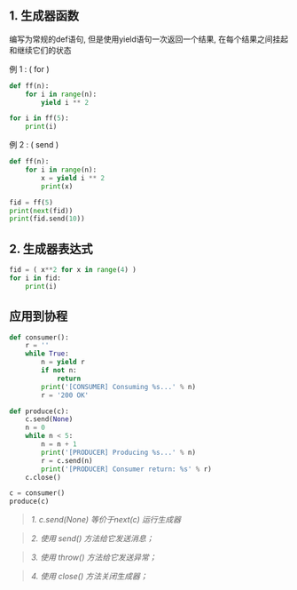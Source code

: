 ## 1. 生成器函数

编写为常规的def语句, 但是使用yield语句一次返回一个结果, 在每个结果之间挂起和继续它们的状态

例 1 : ( for )

```python
def ff(n):
	for i in range(n):
		yield i ** 2

for i in ff(5):
	print(i)
```

例 2 : ( send )

```python
def ff(n):
	for i in range(n):
		x = yield i ** 2
		print(x)

fid = ff(5)
print(next(fid))
print(fid.send(10))
```

## 2. 生成器表达式

```python
fid = ( x**2 for x in range(4) )
for i in fid:
	print(i)
```

## 应用到协程

```python
def consumer():
    r = ''
    while True:
        n = yield r
        if not n:
            return
        print('[CONSUMER] Consuming %s...' % n)
        r = '200 OK'

def produce(c):
    c.send(None)
    n = 0
    while n < 5:
        n = n + 1
        print('[PRODUCER] Producing %s...' % n)
        r = c.send(n)
        print('[PRODUCER] Consumer return: %s' % r)
    c.close()

c = consumer()
produce(c)
```
> *1. c.send(None) 等价于next(c) 运行生成器*

> *2. 使用 send() 方法给它发送消息；*

> *3. 使用 throw() 方法给它发送异常；*

> *4. 使用 close() 方法关闭生成器；*
	